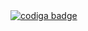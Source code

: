<a href="https://app.codiga.io/hub/user/github/Nidelon/code-analysis">
	<img src="https://api.codiga.io/public/badge/user/github/Nidelon?style=light" alt="codiga badge" />
</a>
